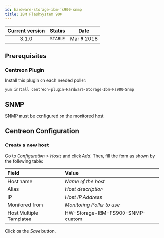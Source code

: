 ```yaml
---
id: hardware-storage-ibm-fs900-snmp
title: IBM FlashSystem 900
---
```


| Current version | Status | Date |
| :-: | :-: | :-: |
| 3.1.0 | `STABLE` | Mar  9 2018 |

## Prerequisites

### Centreon Plugin

Install this plugin on each needed poller:

``` shell
yum install centreon-plugin-Hardware-Storage-Ibm-Fs900-Snmp
```

## SNMP

SNMP must be configured on the monitored host

## Centreon Configuration

### Create a new host

Go to *Configuration \> Hosts* and click *Add*. Then, fill the form as shown by the following table:

| Field                   | Value                            |
| :---------------------- | :------------------------------- |
| Host name               | *Name of the host*               |
| Alias                   | *Host description*               |
| IP                      | *Host IP Address*                |
| Monitored from          | *Monitoring Poller to use*       |
| Host Multiple Templates | HW-Storage-IBM-FS900-SNMP-custom |

Click on the *Save* button.

